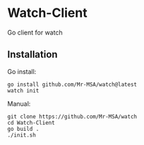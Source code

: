 # Watch-Client
Go client for watch

## Installation
Go install:
```
go install github.com/Mr-MSA/watch@latest
watch init
```
Manual:
```
git clone https://github.com/Mr-MSA/watch
cd Watch-Client
go build .
./init.sh
```
